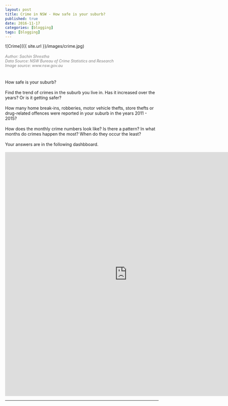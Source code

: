 ```yaml
---
layout: post
title: Crime in NSW - How safe is your suburb?
published: true
date: 2016-11-17
categories: [blogging]
tags: [blogging]
---
```

<head>
  <style>
    h5{
      font-size:90%;
      font-weight: normal;
      color: Gray;
    }
    
    p.small {
    line-height: 70%;
}
  </style>
</head>
![Crime]({{ site.url }}/images/crime.jpg)

<h5><i>Author: Sachin Shrestha</i><br>
<i>Data Source: NSW Bureau of Crime Statistics and Research</i><br>
<i>Image source: www.nsw.gov.au</i></h5>

<br>
How safe is your suburb?
<br>
<br>
Find the trend of crimes in the suburb you live in. Has it increased over the years? Or is it getting safer?
<br>
<br>
How many home break-ins, robberies, motor vehicle thefts, store thefts or drug-related offences were reported in your suburb in the years 2011 - 2015? 
<br>
<br>
How does the monthly crime numbers look like? Is there a pattern? In what months do crimes happen the most? When do they occur the least?
<br>
<br>
Your answers are in the following dashbboard.
<br>
<br>

<iframe
  style="border: 0px;"
  src="https://public.tableau.com/shared/7744WGM4Q?:toolbar=no&:display_count=yes&:origin=viz_share_link"
  scrolling="no"
  width="800px"
  height="800px">
</iframe>
<hr>
